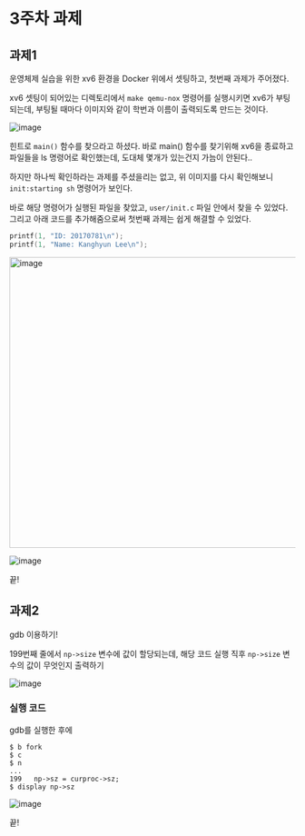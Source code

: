 # 3주차 과제

## 과제1

운영체제 실습을 위한 xv6 환경을 Docker 위에서 셋팅하고, 첫번째 과제가 주어졌다.



xv6 셋팅이 되어있는 디렉토리에서 `make qemu-nox` 명령어를 실행시키면 xv6가 부팅되는데, 부팅될 때마다 이미지와 같이 학번과 이름이 출력되도록 만드는 것이다.

![image](https://user-images.githubusercontent.com/70627979/158997738-8a92d1e8-b47f-4c41-9ad0-2b19cf754efa.png)



힌트로 `main()` 함수를 찾으라고 하셨다. 바로 main() 함수를 찾기위해 xv6을 종료하고 파일들을 ls 명령어로 확인했는데, 도대체 몇개가 있는건지 가늠이 안된다..

하지만 하나씩 확인하라는 과제를 주셨을리는 없고, 위 이미지를 다시 확인해보니 `init:starting sh` 명령어가 보인다.

바로 해당 명령어가 실행된 파일을 찾았고, `user/init.c`  파일 안에서 찾을 수 있었다. 그리고 아래 코드를 추가해줌으로써 첫번째 과제는 쉽게 해결할 수 있었다.

```c
printf(1, "ID: 20170781\n");
printf(1, "Name: Kanghyun Lee\n");
```



<img width="512" alt="image" src="https://user-images.githubusercontent.com/70627979/159010282-05cc10f7-d56b-4773-9ea5-c2762fe94d09.png">

![image](https://user-images.githubusercontent.com/70627979/158999260-2a3af08d-30b6-443d-9c54-96e4710ff7bc.png)

끝!



## 과제2

gdb 이용하기!

199번째 줄에서 `np->size` 변수에 값이 할당되는데, 해당 코드 실행 직후 `np->size` 변수의 값이 무엇인지 출력하기

![image](https://user-images.githubusercontent.com/70627979/159192058-9599752d-602a-4032-97e3-b448c2f7e0f9.png)



### 실행 코드

gdb를 실행한 후에

```
$ b fork
$ c
$ n
...
199	  np->sz = curproc->sz;
$ display np->sz
```

![image](https://user-images.githubusercontent.com/70627979/159192482-5d5bbace-eef2-4188-a35f-74e5e7a9d3bd.png)



끝!